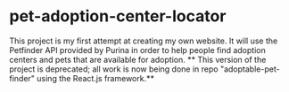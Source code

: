 # pet-adoption-center-locator

This project is my first attempt at creating my own website. It will use the Petfinder API provided by Purina in order to help people find adoption centers
and pets that are available for adoption.
**
This version of the project is deprecated; all work is now being done in repo "adoptable-pet-finder" using the React.js framework.**
